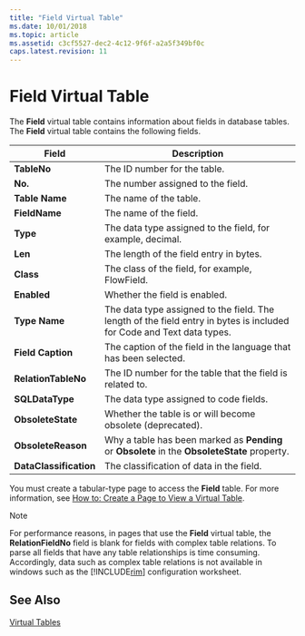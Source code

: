 ```yaml
---
title: "Field Virtual Table"
ms.date: 10/01/2018
ms.topic: article
ms.assetid: c3cf5527-dec2-4c12-9f6f-a2a5f349bf0c
caps.latest.revision: 11
---
```

# Field Virtual Table
The **Field** virtual table contains information about fields in database tables. The **Field** virtual table contains the following fields.  
  
|Field|Description|  
|-----------|-----------------|  
|**TableNo**|The ID number for the table.|  
|**No.**|The number assigned to the field.|  
|**Table Name**|The name of the table.|  
|**FieldName**|The name of the field.|  
|**Type**|The data type assigned to the field, for example, decimal.|  
|**Len**|The length of the field entry in bytes.|  
|**Class**|The class of the field, for example, FlowField.|  
|**Enabled**|Whether the field is enabled.|  
|**Type Name**|The data type assigned to the field. The length of the field entry in bytes is included for Code and Text data types.|  
|**Field Caption**|The caption of the field in the language that has been selected.|  
|**RelationTableNo**|The ID number for the table that the field is related to.| |**RelationFieldNo**|The number of the field in another table that the field is related to.|  
|**SQLDataType**|The data type assigned to code fields.|  
|**ObsoleteState** |Whether the table is or will become obsolete (deprecated).   |  
|**ObsoleteReason**|Why a table has been marked as **Pending** or **Obsolete** in the **ObsoleteState** property. |
|**DataClassification**|The classification of data in the field.|
  
 You must create a tabular-type page to access the **Field** table. For more information, see [How to: Create a Page to View a Virtual Table](How-to--Create-a-Page-to-View-a-Virtual-Table.md).  
  
> [!NOTE]  
>  For performance reasons, in pages that use the **Field** virtual table, the **RelationFieldNo** field is blank for fields with complex table relations. To parse all fields that have any table relationships is time consuming. Accordingly, data such as complex table relations is not available in windows such as the [!INCLUDE[rim](includes/rim_md.md)] configuration worksheet.  
  
## See Also  
 [Virtual Tables](Virtual-Tables.md)
